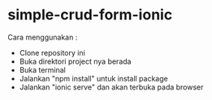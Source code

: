 # simple-crud-form-ionic

Cara menggunakan :
- Clone repository ini
- Buka direktori project nya berada
- Buka terminal
- Jalankan "npm install" untuk install package
- Jalankan "ionic serve" dan akan terbuka pada browser

